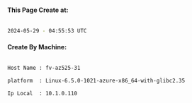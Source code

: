 
   
#### This Page Create at:

```bash

2024-05-29 - 04:55:53 UTC

```

#### Create By Machine:

```bash

Host Name : fv-az525-31

platform  : Linux-6.5.0-1021-azure-x86_64-with-glibc2.35

Ip Local  : 10.1.0.110

```

